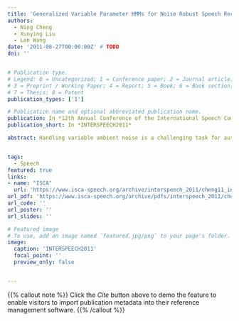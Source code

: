 ```yaml
---
title: 'Generalized Variable Parameter HMMs for Noise Robust Speech Recognition'
authors:
  - Ning Cheng
  - Xunying Liu
  - Lan Wang
date: '2011-08-27T00:00:00Z' # TODO
doi: ''


# Publication type.
# Legend: 0 = Uncategorized; 1 = Conference paper; 2 = Journal article;
# 3 = Preprint / Working Paper; 4 = Report; 5 = Book; 6 = Book section;
# 7 = Thesis; 8 = Patent
publication_types: ['1']

# Publication name and optional abbreviated publication name.
publication: In *12th Annual Conference of the International Speech Communication Association*
publication_short: In *INTERSPEECH2011*

abstract: Handling variable ambient noise is a challenging task for automatic speech recognition (ASR) systems. To address this issue, multi-style, noise condition independent (CI) model training using speech data collected in diverse noise environments, or uncertainty decoding techniques can be used. An alternative approach is to explicitly approximate the continuous trajectory of Gaussian component mean and variance parameters against the varying noise level, for example, using variable parameter HMMs (VP-HMM). This paper investigates a more generalized form of variable parameter HMMs (GVP-HMM). In addition to Gaussian component means and variances, it can also provide a more compact trajectory modelling for tied linear transformations. An alternative noise condition dependent (CD) training algorithm is also proposed to handle the bias to training noise condition distribution. Consistent error rate gains were obtained over conventional VP-HMM mean and variance only trajectory modelling on a medium vocabulary Mandarin Chinese in-car navigation command recognition task.


tags:
  - Speech
featured: true
links:
- name: "ISCA"
  url: 'https://www.isca-speech.org/archive/interspeech_2011/cheng11_interspeech.html'
url_pdf: 'https://www.isca-speech.org/archive/pdfs/interspeech_2011/cheng11_interspeech.pdf'
url_code: ''
url_poster: ''
url_slides: ''

# Featured image
# To use, add an image named `featured.jpg/png` to your page's folder.
image:
  caption: 'INTERSPEECH2011'
  focal_point: ''
  preview_only: false


---
```


{{% callout note %}}
Click the _Cite_ button above to demo the feature to enable visitors to import publication metadata into their reference management software.
{{% /callout %}}

